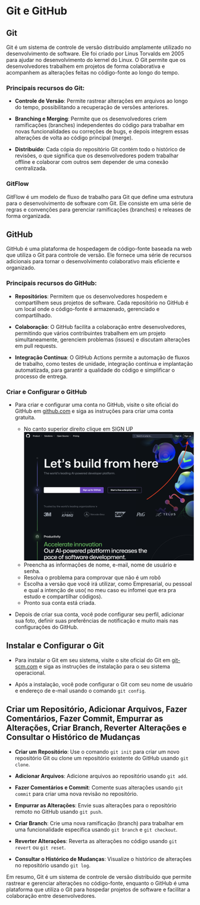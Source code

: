 # Git e GitHub

## Git

Git é um sistema de controle de versão distribuído amplamente utilizado no desenvolvimento de software. Ele foi criado por Linus Torvalds em 2005 para ajudar no desenvolvimento do kernel do Linux. O Git permite que os desenvolvedores trabalhem em projetos de forma colaborativa e acompanhem as alterações feitas no código-fonte ao longo do tempo.

### Principais recursos do Git:

- **Controle de Versão**: Permite rastrear alterações em arquivos ao longo do tempo, possibilitando a recuperação de versões anteriores.
  
- **Branching e Merging**: Permite que os desenvolvedores criem ramificações (branches) independentes do código para trabalhar em novas funcionalidades ou correções de bugs, e depois integrem essas alterações de volta ao código principal (merge).

- **Distribuído**: Cada cópia do repositório Git contém todo o histórico de revisões, o que significa que os desenvolvedores podem trabalhar offline e colaborar com outros sem depender de uma conexão centralizada.

### GitFlow

GitFlow é um modelo de fluxo de trabalho para Git que define uma estrutura para o desenvolvimento de software com Git. Ele consiste em uma série de regras e convenções para gerenciar ramificações (branches) e releases de forma organizada.

## GitHub

GitHub é uma plataforma de hospedagem de código-fonte baseada na web que utiliza o Git para controle de versão. Ele fornece uma série de recursos adicionais para tornar o desenvolvimento colaborativo mais eficiente e organizado.

### Principais recursos do GitHub:

- **Repositórios**: Permitem que os desenvolvedores hospedem e compartilhem seus projetos de software. Cada repositório no GitHub é um local onde o código-fonte é armazenado, gerenciado e compartilhado.

- **Colaboração**: O GitHub facilita a colaboração entre desenvolvedores, permitindo que vários contribuintes trabalhem em um projeto simultaneamente, gerenciem problemas (issues) e discutam alterações em pull requests.

- **Integração Contínua**: O GitHub Actions permite a automação de fluxos de trabalho, como testes de unidade, integração contínua e implantação automatizada, para garantir a qualidade do código e simplificar o processo de entrega.

### Criar e Configurar o GitHub

- Para criar e configurar uma conta no GitHub, visite o site oficial do GitHub em [github.com](https://github.com/) e siga as instruções para criar uma conta gratuita.
    - No canto superior direito clique em SIGN UP
    ![Imagem 1](imagens/criar1.png)
    - Preencha as informações de nome, e-mail, nome de usuário e senha.
    - Resolva o problema para comprovar que não é um robô
    - Escolha a versão que você irá utilizar, como Empresarial, ou pessoal e qual a intenção de uso( no meu caso eu infomei que era pra estudo e compartilhar códigos).
    - Pronto sua conta está criada.
  
- Depois de criar sua conta, você pode configurar seu perfil, adicionar sua foto, definir suas preferências de notificação e muito mais nas configurações do GitHub.

## Instalar e Configurar o Git

- Para instalar o Git em seu sistema, visite o site oficial do Git em [git-scm.com](https://git-scm.com/) e siga as instruções de instalação para o seu sistema operacional.
  
- Após a instalação, você pode configurar o Git com seu nome de usuário e endereço de e-mail usando o comando `git config`.

## Criar um Repositório, Adicionar Arquivos, Fazer Comentários, Fazer Commit, Empurrar as Alterações, Criar Branch, Reverter Alterações e Consultar o Histórico de Mudanças

- **Criar um Repositório**: Use o comando `git init` para criar um novo repositório Git ou clone um repositório existente do GitHub usando `git clone`.
  
- **Adicionar Arquivos**: Adicione arquivos ao repositório usando `git add`.

- **Fazer Comentários e Commit**: Comente suas alterações usando `git commit` para criar uma nova revisão no repositório.

- **Empurrar as Alterações**: Envie suas alterações para o repositório remoto no GitHub usando `git push`.

- **Criar Branch**: Crie uma nova ramificação (branch) para trabalhar em uma funcionalidade específica usando `git branch` e `git checkout`.

- **Reverter Alterações**: Reverta as alterações no código usando `git revert` ou `git reset`.

- **Consultar o Histórico de Mudanças**: Visualize o histórico de alterações no repositório usando `git log`.

Em resumo, Git é um sistema de controle de versão distribuído que permite rastrear e gerenciar alterações no código-fonte, enquanto o GitHub é uma plataforma que utiliza o Git para hospedar projetos de software e facilitar a colaboração entre desenvolvedores.
